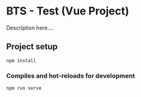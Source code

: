 # BTS - Test (Vue Project)
Description here....

## Project setup
```
npm install
```

### Compiles and hot-reloads for development
```
npm run serve
```
